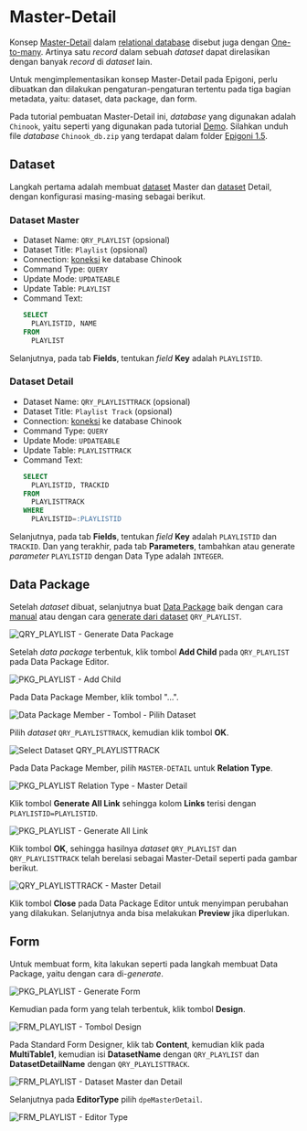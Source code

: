 # Master-Detail

Konsep <a href="https://en.wikipedia.org/wiki/Master–detail_interface" target="_blank">Master-Detail</a> dalam <a href="https://en.wikipedia.org/wiki/Relational_database" target="_blank">relational database</a> disebut juga dengan <a href="https://en.wikipedia.org/wiki/Relational_database" target="_blank">One-to-many</a>. Artinya satu _record_ dalam sebuah _dataset_ dapat direlasikan dengan banyak _record_ di _dataset_ lain.

Untuk mengimplementasikan konsep Master-Detail pada Epigoni, perlu dibuatkan dan dilakukan pengaturan-pengaturan tertentu pada tiga bagian metadata, yaitu: dataset, data package, dan form.

Pada tutorial pembuatan Master-Detail ini, _database_ yang digunakan adalah `Chinook`, yaitu seperti yang digunakan pada tutorial [Demo](../demo-app/README.md). Silahkan unduh file _database_ `Chinook_db.zip` yang terdapat dalam folder <a href="https://drive.google.com/open?id=0B601Tr2tSGr2T2Vyd3JhOTV4VEE" target="_blank">Epigoni 1.5</a>.

## Dataset

Langkah pertama adalah membuat [dataset](../datasets/README.md) Master dan [dataset](../datasets/README.md) Detail, dengan konfigurasi masing-masing sebagai berikut.

### Dataset Master

- Dataset Name: `QRY_PLAYLIST` (opsional)
- Dataset Title: `Playlist` (opsional)
- Connection: [koneksi](../connections/README.md) ke database Chinook
- Command Type: `QUERY`
- Update Mode: `UPDATEABLE`
- Update Table: `PLAYLIST`
- Command Text:
  ```sql
  SELECT
    PLAYLISTID, NAME
  FROM
    PLAYLIST
  ```

Selanjutnya, pada tab **Fields**, tentukan _field_ **Key** adalah `PLAYLISTID`.

### Dataset Detail

- Dataset Name: `QRY_PLAYLISTTRACK` (opsional)
- Dataset Title: `Playlist Track` (opsional)
- Connection: [koneksi](../connections/README.md) ke database Chinook
- Command Type: `QUERY`
- Update Mode: `UPDATEABLE`
- Update Table: `PLAYLISTTRACK`
- Command Text:
  ```sql
  SELECT
    PLAYLISTID, TRACKID
  FROM
    PLAYLISTTRACK
  WHERE
    PLAYLISTID=:PLAYLISTID
  ```

Selanjutnya, pada tab **Fields**, tentukan _field_ **Key** adalah `PLAYLISTID` dan `TRACKID`. Dan yang terakhir, pada tab **Parameters**, tambahkan atau generate _parameter_ `PLAYLISTID` dengan Data Type adalah `INTEGER`.

## Data Package

Setelah _dataset_ dibuat, selanjutnya buat [Data Package](../datapackages/README.md) baik dengan cara [manual](../datapackages/datapackage-baru.md) atau dengan cara [generate dari dataset](../datasets/create-datapackage-form-action.md) `QRY_PLAYLIST`.

![QRY_PLAYLIST - Generate Data Package](/images/qry-playlist-generate-data-package.png)

Setelah _data package_ terbentuk, klik tombol **Add Child** pada `QRY_PLAYLIST` pada Data Package Editor.

![PKG_PLAYLIST - Add Child](/images/pkg_playlist-add-child.png)

Pada Data Package Member, klik tombol "...".

![Data Package Member - Tombol - Pilih Dataset](/images/data-package-member-pilih-dataset.png)

Pilih _dataset_ `QRY_PLAYLISTTRACK`, kemudian klik tombol **OK**.

![Select Dataset QRY_PLAYLISTTRACK](/images/select-dataset-qry_playlisttrack.png)

Pada Data Package Member, pilih `MASTER-DETAIL` untuk **Relation Type**.

![PKG_PLAYLIST Relation Type - Master Detail](/images/pkg-playlist-relation-type-master-detail.png)

Klik tombol **Generate All Link** sehingga kolom **Links** terisi dengan `PLAYLISTID=PLAYLISTID`.

![PKG_PLAYLIST - Generate All Link](/images/pkg-playlist-generate-all-link.png)

Klik tombol **OK**, sehingga hasilnya _dataset_ `QRY_PLAYLIST` dan `QRY_PLAYLISTTRACK` telah berelasi sebagai Master-Detail seperti pada gambar berikut.

![QRY_PLAYLISTTRACK - Master Detail](/images/qry-playlisttrack-master-detail.png)

Klik tombol **Close** pada Data Package Editor untuk menyimpan perubahan yang dilakukan. Selanjutnya anda bisa melakukan **Preview** jika diperlukan.

## Form

Untuk membuat form, kita lakukan seperti pada langkah membuat Data Package, yaitu dengan cara di-_generate_.

![PKG_PLAYLIST - Generate Form](/images/pkg-playlist-generate-form.png)

Kemudian pada form yang telah terbentuk, klik tombol **Design**.

![FRM_PLAYLIST - Tombol Design](/images/frm-playlist-tombol-design.png)

Pada Standard Form Designer, klik tab **Content**, kemudian klik pada **MultiTable1**, kemudian isi **DatasetName** dengan `QRY_PLAYLIST` dan **DatasetDetailName** dengan `QRY_PLAYLISTTRACK`.

![FRM_PLAYLIST - Dataset Master dan Detail](/images/form-pengaturan-dataset-master-detail.png)

Selanjutnya pada **EditorType** pilih `dpeMasterDetail`.

![FRM_PLAYLIST - Editor Type](/images/editor-type-dpemasterdetail.png)
